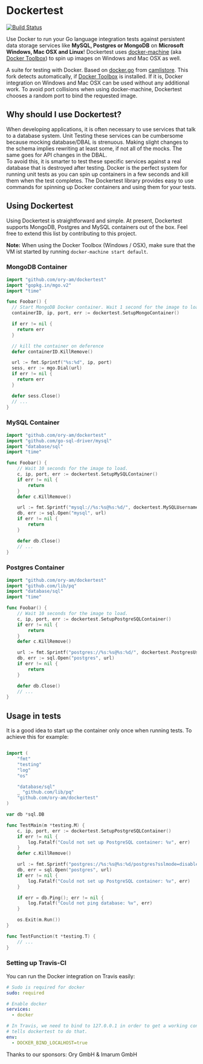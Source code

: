 # Dockertest

[![Build Status](https://travis-ci.org/ory-am/dockertest.svg)](https://travis-ci.org/ory-am/dockertest)

Use Docker to run your Go language integration tests against persistent data storage services like **MySQL, Postgres or MongoDB** on **Microsoft Windows, Mac OSX and Linux**! Dockertest uses [docker-machine](https://docs.docker.com/machine/) (aka [Docker Toolbox](https://www.docker.com/toolbox)) to spin up images on Windows and Mac OSX as well.

A suite for testing with Docker. Based on  [docker.go](https://github.com/camlistore/camlistore/blob/master/pkg/test/dockertest/docker.go) from [camlistore](https://github.com/camlistore/camlistore).
This fork detects automatically, if [Docker Toolbox](https://www.docker.com/toolbox) is installed. If it is, Docker integration on Windows and Mac OSX can be used without any additional work. To avoid port collisions when using docker-machine, Dockertest chooses a random port to bind the requested image.

## Why should I use Dockertest?

When developing applications, it is often necessary to use services that talk to a database system. Unit Testing these services can be cumbersome because mocking database/DBAL is strenuous. Making slight changes to the schema implies rewriting at least some, if not all of the mocks. The same goes for API changes in the DBAL.  
To avoid this, it is smarter to test these specific services against a real database that is destroyed after testing. Docker is the perfect system for running unit tests as you can spin up containers in a few seconds and kill them when the test completes. The Dockertest library provides easy to use commands for spinning up Docker containers and using them for your tests.

## Using Dockertest

Using Dockertest is straightforward and  simple. At present, Dockertest supports MongoDB, Postgres and MySQL containers out of the box. Feel free to extend this list by contributing to this project.

**Note:** When using the Docker Toolbox (Windows / OSX), make sure that the VM ist started by running `docker-machine start default`.

### MongoDB Container

```go
import "github.com/ory-am/dockertest"
import "gopkg.in/mgo.v2"
import "time"

func Foobar() {
  // Start MongoDB Docker container. Wait 1 second for the image to load.
  containerID, ip, port, err := dockertest.SetupMongoContainer()

  if err != nil {
    return err
  }

  // kill the container on deference
  defer containerID.KillRemove()

  url := fmt.Sprintf("%s:%d", ip, port)
  sess, err := mgo.Dial(url)
  if err != nil {
    return err
  }

  defer sess.Close()
  // ...
}
```

### MySQL Container

```go
import "github.com/ory-am/dockertest"
import "github.com/go-sql-driver/mysql"
import "database/sql"
import "time"

func Foobar() {
    // Wait 10 seconds for the image to load.
    c, ip, port, err := dockertest.SetupMySQLContainer()
    if err != nil {
        return
    }
    defer c.KillRemove()

    url := fmt.Sprintf("mysql://%s:%s@%s:%d/", dockertest.MySQLUsername, dockertest.MySQLPassword, ip, port)
    db, err := sql.Open("mysql", url)
    if err != nil {
        return
    }

    defer db.Close()
    // ...
}
```
### Postgres Container

```go
import "github.com/ory-am/dockertest"
import "github.com/lib/pq"
import "database/sql"
import "time"

func Foobar() {
    // Wait 10 seconds for the image to load.
    c, ip, port, err := dockertest.SetupPostgreSQLContainer()
    if err != nil {
        return
    }
    defer c.KillRemove()

    url := fmt.Sprintf("postgres://%s:%s@%s:%d/", dockertest.PostgresUsername, dockertest.PostgresPassword, ip, port)
    db, err := sql.Open("postgres", url)
    if err != nil {
        return
    }

    defer db.Close()
    // ...
}
```

## Usage in tests

It is a good idea to start up the container only once when running tests. To achieve this for example:

```go

import (
	"fmt"
	"testing"
    "log"
	"os"

	"database/sql"
	_ "github.com/lib/pq"
	"github.com/ory-am/dockertest"
)

var db *sql.DB

func TestMain(m *testing.M) {
	c, ip, port, err := dockertest.SetupPostgreSQLContainer()
	if err != nil {
		log.Fatalf("Could not set up PostgreSQL container: %v", err)
	}
	defer c.KillRemove()

	url := fmt.Sprintf("postgres://%s:%s@%s:%d/postgres?sslmode=disable", dockertest.PostgresUsername, dockertest.PostgresPassword, ip, port)
	db, err = sql.Open("postgres", url)
	if err != nil {
		log.Fatalf("Could not set up PostgreSQL container: %v", err)
	}

	if err = db.Ping(); err != nil {
		log.Fatalf("Could not ping database: %v", err)
	}

	os.Exit(m.Run())
}

func TestFunction(t *testing.T) {
    // ...
}
```

### Setting up Travis-CI

You can run the Docker integration on Travis easily:

```yml
# Sudo is required for docker
sudo: required

# Enable docker
services:
  - docker

# In Travis, we need to bind to 127.0.0.1 in order to get a working connection. This environment variable
# tells dockertest to do that.
env:
  - DOCKER_BIND_LOCALHOST=true

```

Thanks to our sponsors: Ory GmbH & Imarum GmbH

